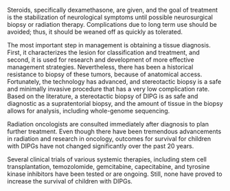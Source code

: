 Steroids, specifically dexamethasone, are given, and the goal of treatment is the stabilization of neurological symptoms until possible neurosurgical biopsy or radiation therapy. Complications due to long term use should be avoided; thus, it should be weaned off as quickly as tolerated.

The most important step in management is obtaining a tissue diagnosis. First, it characterizes the lesion for classification and treatment, and second, it is used for research and development of more effective management strategies. Nevertheless, there has been a historical resistance to biopsy of these tumors, because of anatomical access. Fortunately, the technology has advanced, and stereotactic biopsy is a safe and minimally invasive procedure that has a very low complication rate. Based on the literature, a stereotactic biopsy of DIPG is as safe and diagnostic as a supratentorial biopsy, and the amount of tissue in the biopsy allows for analysis, including whole-genome sequencing.

Radiation oncologists are consulted immediately after diagnosis to plan further treatment. Even though there have been tremendous advancements in radiation and research in oncology, outcomes for survival for children with DIPGs have not changed significantly over the past 20 years.

Several clinical trials of various systemic therapies, including stem cell transplantation, temozolomide, gemcitabine, capecitabine, and tyrosine kinase inhibitors have been tested or are ongoing. Still, none have proved to increase the survival of children with DIPGs.